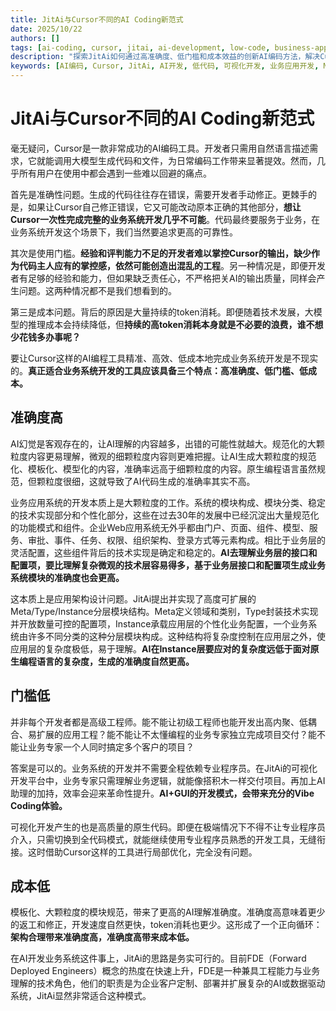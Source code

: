```yaml
---
title: JitAi与Cursor不同的AI Coding新范式
date: 2025/10/22
authors: []
tags: [ai-coding, cursor, jitai, ai-development, low-code, business-applications]
description: "探索JitAi如何通过高准确度、低门槛和成本效益的创新AI编码方法，解决Cursor等工具在企业业务应用开发中的关键局限性。"
keywords: [AI编码, Cursor, JitAi, AI开发, 低代码, 可视化开发, 业务应用开发, Meta, Type, Instance, Vibe Coding, FDE, 代码生成, Token优化]
---
```

# JitAi与Cursor不同的AI Coding新范式

毫无疑问，Cursor是一款非常成功的AI编码工具。开发者只需用自然语言描述需求，它就能调用大模型生成代码和文件，为日常编码工作带来显著提效。然而，几乎所有用户在使用中都会遇到一些难以回避的痛点。
<!--truncate-->
首先是准确性问题。生成的代码往往存在错误，需要开发者手动修正。更棘手的是，如果让Cursor自己修正错误，它又可能改动原本正确的其他部分，**想让Cursor一次性完成完整的业务系统开发几乎不可能**。代码最终要服务于业务，在业务系统开发这个场景下，我们当然要追求更高的可靠性。

其次是使用门槛。**经验和评判能力不足的开发者难以掌控Cursor的输出，缺少作为代码主人应有的掌控感，依然可能创造出混乱的工程**。另一种情况是，即便开发者有足够的经验和能力，但如果缺乏责任心，不严格把关AI的输出质量，同样会产生问题。这两种情况都不是我们想看到的。

第三是成本问题。背后的原因是大量持续的token消耗。即便随着技术发展，大模型的推理成本会持续降低，但**持续的高token消耗本身就是不必要的浪费，谁不想少花钱多办事呢？**

要让Cursor这样的AI编程工具精准、高效、低成本地完成业务系统开发是不现实的。**真正适合业务系统开发的工具应该具备三个特点：高准确度、低门槛、低成本。**

## 准确度高

AI幻觉是客观存在的，让AI理解的内容越多，出错的可能性就越大。规范化的大颗粒度内容更易理解，微观的细颗粒度内容则更难把握。让AI生成大颗粒度的规范化、模板化、模型化的内容，准确率远高于细颗粒度的内容。原生编程语言虽然规范，但颗粒度很细，这就导致了AI代码生成的准确率其实不高。

业务应用系统的开发本质上是大颗粒度的工作。系统的模块构成、模块分类、稳定的技术实现部分和个性化部分，这些在过去30年的发展中已经沉淀出大量规范化的功能模式和组件。企业Web应用系统无外乎都由门户、页面、组件、模型、服务、审批、事件、任务、权限、组织架构、登录方式等元素构成。相比于业务层的灵活配置，这些组件背后的技术实现是确定和稳定的。**AI去理解业务层的接口和配置项，要比理解复杂微观的技术层容易得多，基于业务层接口和配置项生成业务系统模块的准确度也会更高。**

这本质上是应用架构设计问题。JitAi提出并实现了高度可扩展的Meta/Type/Instance分层模块结构。Meta定义领域和类别，Type封装技术实现并开放数量可控的配置项，Instance承载应用层的个性化业务配置，一个业务系统由许多不同分类的这种分层模块构成。这种结构将复杂度控制在应用层之外，使应用层的复杂度极低，易于理解。**AI在Instance层要应对的复杂度远低于面对原生编程语言的复杂度，生成的准确度自然更高。**

## 门槛低

并非每个开发者都是高级工程师。能不能让初级工程师也能开发出高内聚、低耦合、易扩展的应用工程？能不能让不太懂编程的业务专家独立完成项目交付？能不能让业务专家一个人同时搞定多个客户的项目？

答案是可以的。业务系统的开发并不需要全程依赖专业程序员。在JitAi的可视化开发平台中，业务专家只需理解业务逻辑，就能像搭积木一样交付项目。再加上AI助理的加持，效率会迎来革命性提升。**AI+GUI的开发模式，会带来充分的Vibe Coding体验。**

可视化开发产生的也是高质量的原生代码。即便在极端情况下不得不让专业程序员介入，只需切换到全代码模式，就能继续使用专业程序员熟悉的开发工具，无缝衔接。这时借助Cursor这样的工具进行局部优化，完全没有问题。

## 成本低

模板化、大颗粒度的模块规范，带来了更高的AI理解准确度。准确度高意味着更少的返工和修正，开发速度自然更快，token消耗也更少。这形成了一个正向循环：**架构合理带来准确度高，准确度高带来成本低。**


在AI开发业务系统这件事上，JitAi的思路是务实可行的。目前FDE（Forward Deployed Engineers）概念的热度在快速上升，FDE是一种兼具工程能力与业务理解的技术角色，他们的职责是为企业客户定制、部署并扩展复杂的AI或数据驱动系统，JitAi显然非常适合这种模式。
